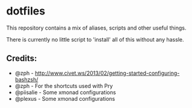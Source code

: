 # dotfiles

This repository contains a mix of aliases, scripts and other useful things.

There is currently no little script to 'install' all of this without any hassle.

## Credits:
- @zph - http://www.civet.ws/2013/02/getting-started-configuring-bashzsh/
- @zph - For the shortcuts used with Pry
- @piisalie - Some xmonad configurations
- @plexus - Some xmonad configurations
